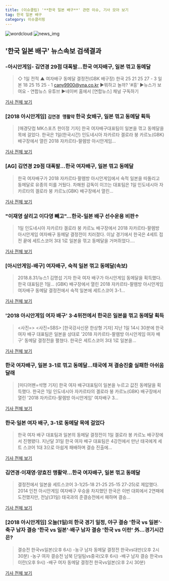 ```yaml
---
title: (이슈클립) '**한국 일본 배구**' 관련 이슈, 기사 모아 보기
tag: 한국 일본 배구
category: 이슈클리핑
---
```

![wordcloud](https://s3.ap-northeast-2.amazonaws.com/lyrics101-wordcloud/2018-09-01-1535789581.png)
![news_img](https://user-images.githubusercontent.com/42597476/44507050-1206f400-a6e4-11e8-8d98-7ffbfebb353f.png)
## **'**한국 일본 배구**'** 뉴스속보 검색결과
### -아시안게임- 김연경 29점 대폭발…한국 여자배구, 일본 꺾고 동메달

>◇ 1일 전적 ▲ 여자배구 동메달 결정전(GBK 배구장) 한국 25 21 25 27 - 3 일본 18 25 15 25 - 1 cany9900@yna.co.kr ▶뭐하고 놀까? '#흥' ▶뉴스가 보여요 - 연합뉴스 유튜브 ▶네이버 홈에서 [연합뉴스] 채널 구독하기

<a href="http://app.yonhapnews.co.kr/YNA/Basic/SNS/r.aspx?c=AKR20180901045800007&did=1195m" target="_blank">기사 전체 보기</a>

### [2018 아시안게임] `김연경 맹활약` 한국 女배구, 일본 꺾고 동메달 획득

>[매경닷컴 MK스포츠 한이정 기자] 한국 여자배구대표팀이 일본을 꺾고 동메달을 목에 걸었다. 한국은 1일(한국시간) 인도네시아 자카르타 겔로라 붕 카르노(GBK) 배구장에서 열린 2018 자카르타-팔렘방 아시안게임...

<a href="http://sports.mk.co.kr/view.php?year=2018&no=551073" target="_blank">기사 전체 보기</a>

### [AG] 김연경 29점 대폭발…한국 여자배구, 일본 꺾고 동메달

>한국 여자배구가 2018 자카르타·팔렘방 아시안게임에서 숙적 일본을 따돌리고 동메달로 유종의 미를 거뒀다. 차해원 감독이 이끄는 대표팀은 1일 인도네시아 자카르타의 겔로라 붕 카르노(GBK) 배구장에서 열린...

<a href="http://imnews.imbc.com/news/2018/sports/article/4798333_22674.html" target="_blank">기사 전체 보기</a>

### "이재영 살리고 이다영 빼고"…한국-일본 배구 선수운용 비판↑

>1일 인도네시아 자카르타 겔로라 붕 카르노 배구장에서 2018 자카르타-팔렘방 아시안게임 여자배구 동메달 결정전이 치러졌다. 이날 경기에서 한국은 4세트 접전 끝에 세트스코어 3대 1로 일본을 꺾고 동메달을 거머쥐었다....

<a href="http://viewers.heraldcorp.com/news/articleView.html?idxno=19026" target="_blank">기사 전체 보기</a>

### [아시안게임-배구] 여자배구, 숙적 일본 꺾고 동메달(속보)

>2018.8.31/뉴스1 김명섭 기자 한국 여자 배구가 아시안게임 동메달을 획득했다. 한국 대표팀은 1일... (GBK) 배구장에서 열린 2018 자카르타-팔렘방 아시안게임 여자배구 동메달 결정전에서 숙적 일본에 세트스코어 3-1...

<a href="http://moneys.mt.co.kr/news/mwView.php?no=2018090116428041627" target="_blank">기사 전체 보기</a>

### '2018 아시안게임 여자 배구' 3·4위전에서 한국은 일본을 꺾고 동메달 획득

><사진=> <사진=SBS> [한국강사신문 한상형 기자] 지난 1일 14시 30분에 한국 여자 배구 대표팀은 일본을 상대로 '2018 자카르타-팔렘방 아시안게임 여자 배구' 동메달 결정전을 펼쳤다. 한국은 세트스코어 3대 1로 일본을...

<a href="http://www.lecturernews.com/news/articleView.html?idxno=6561" target="_blank">기사 전체 보기</a>

### 한국 여자배구, 일본 3-1로 꺾고 동메달…태국에 져 결승진출 실패한 아쉬움 달래

>[미디어펜=석명 기자] 한국 여자 배구대표팀이 일본을 누르고 값진 동메달을 획득했다. 한국은 1일 인도네시아 자카르타의 겔로라 붕 카르노(GBK) 배구장에서 열린 '2018 자카르타-팔렘방 아시안게임' 여자배구 3...

<a href="http://www.mediapen.com/news/view/379971" target="_blank">기사 전체 보기</a>

### 한국·일본 여자 배구, 3-1로 동메달 목에 걸었다

>한국 여자 배구 대표팀과 일본의 동메달 결정전이 1일 겔로라 봉 카르노 배구장에서 진행됐다. 지난달 31일 한국 여자 배구 대표팀은 4강전에서 만난 태국에게 세트 스코어 1대 3으로 아쉽게 패배하며 결승 진출에...

<a href="http://tvdaily.asiae.co.kr/read.php3?aid=15357879041390954002" target="_blank">기사 전체 보기</a>

### 김연경·이재영·양효진 맹활약…한국 여자배구, 일본 꺾고 동메달

>결정전에서 일본을 세트스코어 3-1(25-18 21-25 25-15 27-25)로 제압했다. 2014 인천 아시안게임 여자배구 우승을 차지했던 한국은 이번 대회에서 2연패에 도전했지만, 전날(31일) 태국과의 준결승전에서 패하며 결승...

<a href="http://stoo.asiae.co.kr/news/naver_view.htm?idxno=2018090116413468915" target="_blank">기사 전체 보기</a>

### [2018 아시안게임] 오늘(1일)의 한국 경기 일정, 야구 결승 '한국 vs 일본'·축구 남자 결승 '한국 vs 일본'·배구 남자 결승 '한국 vs 이란' 外…경기시간은?

>결승전 한국vs일본(오후 6시) -농구 남자 동메달 결정전 한국vs대만(오후 2시 30분) -농구 여자 결승전 남북 단일팀vs중국(오후 6시) -배구 남자 결승 한국vs이란(오후 9시) -배구 여자 동메달 결정전 한국vs일본(오후 2시 30분)

<a href="http://www.etoday.co.kr/news/section/newsview.php?idxno=1658748" target="_blank">기사 전체 보기</a>


